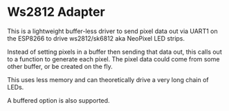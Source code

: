 Ws2812 Adapter
=========

This is a lightweight buffer-less driver to send pixel data out via UART1 on the ESP8266 to drive ws2812/sk6812 aka NeoPixel LED strips.

Instead of setting pixels in a buffer then sending that data out, this calls out to a function to generate each pixel. The pixel data could come from some other buffer, or be created on the fly.

This uses less memory and can theoretically drive a very long chain of LEDs.

A buffered option is also supported.

